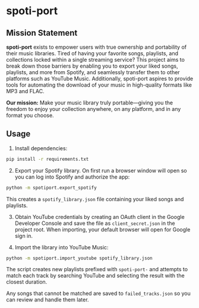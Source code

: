 # spoti-port

## Mission Statement

**spoti-port** exists to empower users with true ownership and portability of their music libraries. Tired of having your favorite songs, playlists, and collections locked within a single streaming service? This project aims to break down those barriers by enabling you to export your liked songs, playlists, and more from Spotify, and seamlessly transfer them to other platforms such as YouTube Music. Additionally, spoti-port aspires to provide tools for automating the download of your music in high-quality formats like MP3 and FLAC.

**Our mission:** Make your music library truly portable—giving you the freedom to enjoy your collection anywhere, on any platform, and in any format you choose.

## Usage

1. Install dependencies:

```bash
pip install -r requirements.txt
```

2. Export your Spotify library. On first run a browser window will open so you can log into Spotify and authorize the app:

```bash
python -m spotiport.export_spotify
```

This creates a `spotify_library.json` file containing your liked songs and playlists.

3. Obtain YouTube credentials by creating an OAuth client in the Google Developer Console and save the file as `client_secret.json` in the project root. When importing, your default browser will open for Google sign in.

4. Import the library into YouTube Music:

```bash
python -m spotiport.import_youtube spotify_library.json
```

The script creates new playlists prefixed with `spoti-port-` and attempts to match each track by searching YouTube and selecting the result with the closest duration.

Any songs that cannot be matched are saved to `failed_tracks.json` so you can review and handle them later.
